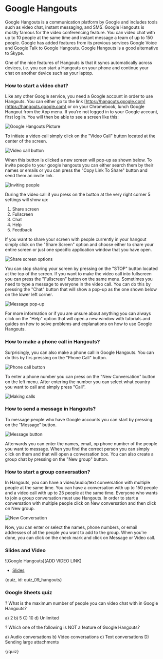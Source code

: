 # Google Hangouts

Google Hangouts is a communication platform by Google and includes tools such as video chat, instant messaging, and SMS. Google Hangouts is mostly famous for the video conferencing feature. You can video chat with up to 10 people at the same time and instant message a team of up to 150 people. Google has added features from its previous services Google Voice and Google Talk to Google Hangouts. Google Hangouts is a good alternative to Skype.

One of the nice features of Hangouts is that it syncs automatically across devices, i.e. you can start a Hangouts on your phone and continue your chat on another device such as your laptop. 

### How to start a video chat?

Like any other Google service, you need a Google account in order to use Hangouts. You can either go to the link [https://hangouts.google.com](https://hangouts.google.com) or on your Chromebook, lunch Google Hangout from the App menu. If you're not logged in to your Google account, first log in. You will then be able to see a screen like this:

![Google Hangouts Picture](images/08_hangouts/08_google_hangouts_01.png)

To initiate a video call simply click on the "Video Call" button located at the center of the screen.

![Video call button](images/08_hangouts/08_google_hangouts_02.png)

When this button is clicked a new screen will pop-up as shown below. To invite people to your google hangouts you can either search them by their names or emails or you can press the "Copy Link To Share" button and send them an invite link. 

![Inviting people](images/08_hangouts/08_google_hangouts_03.png)

During the video call if you press on the button at the very right corner 5 settings will show up:
1. Share screen
2. Fullscreen
3. Chat
4. Help
5. Feedback

If you want to share your screen with people currently in your hangout simply click on the "Share Screen" option and choose either to share your entire screen or just one specific application window that you have open.

![Share screen options](images/08_hangouts/08_google_hangouts_04.png)

You can stop sharing your screen by pressing on the "STOP" button located at the top of the screen. If you want to make the video call into fullscreen you can press the "Fullscreen" button on the same menu. Sometimes you need to type a message to everyone in the video call. You can do this by pressing the "Chat" button that will show a pop-up as the one shown below on the lower left corner.

![Message pop-up](images/08_hangouts/08_google_hangouts_05.png)

For more information or if you are unsure about anything you can always click on the "Help" option that will open a new window with tutorials and guides on how to solve problems and explanations on how to use Google Hangouts.

### How to make a phone call in Hangouts?

Surprisingly, you can also make a phone call in Google Hangouts. You can do this by firs pressing on the "Phone Call" button.

![Phone call button](images/08_hangouts/08_google_hangouts_06.png)

To enter a phone number you can press on the "New Conversation" button on the left menu. After entering the number you can select what country you want to call and simply press "Call".

![Making calls](images/08_hangouts/08_google_hangouts_07.png)

### How to send a message in Hangouts?

To message people who have Google accounts you can start by pressing on the "Message" button.

![Message button](images/08_hangouts/08_google_hangouts_08.png)

Afterwards you can enter the names, email, op phone number of the people you want to message. When you find the correct person you can simply click on them and that will open a conversation box. You can also create a group chat by pressing on the "New group" button.

### How to start a group conversation?

In Hangouts, you can have a video/audio/text conversation with multiple people at the same time. You can have a conversation with up to 150 people and a video call with up to 25 people at the same time. Everyone who wants to join a group conversation must use Hangouts. In order to start a conversation with multiple people click on New conversation and then click on New group.

![New Conversation](images/08_hangouts/08_google_hangouts_09.png)

Now, you can enter or select the names, phone numbers, or email addresses of all the people you want to add to the group. When you're done, you can click on the check mark and click on Message or Video call.


### Slides and Video

![Google Hangouts](ADD VIDEO LINK)

* [Slides](https://docs.google.com/presentation/d/14u2fp3D2t-umKnFOSfIxyDwfjIDMKJ9cBtqYUh_E93o/edit?usp=sharing)

{quiz, id: quiz_09_hangouts}

### Google Sheets quiz

? What is the maximum number of people you can video chat with in Google Hangouts?

a) 2
b) 5
C) 10
d) Unlimited

? Which one of the following is NOT a feature of Google Hangouts?

a) Audio conversations
b) Video conversations
c) Text conversations
D) Sending large attachments

{/quiz}


